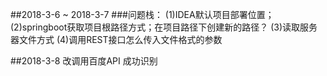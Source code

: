 ##2018-3-6  ~  2018-3-7
###问题栈：
    (1)IDEA默认项目部署位置；
    (2)springboot获取项目根路径方式；在项目路径下创建新的路径？
    (3)读取服务器文件方式
    (4)调用REST接口怎么传入文件格式的参数
    
##2018-3-8 改调用百度API 成功识别
    
